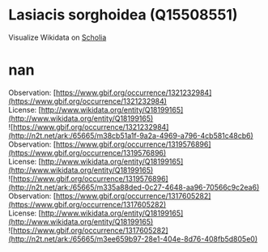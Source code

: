 
Lasiacis sorghoidea (Q15508551)
===============================
  
Visualize Wikidata on [Scholia](https://scholia.toolforge.org/taxon/Q15508551)
# nan
  
Observation: [https://www.gbif.org/occurrence/1321232984](https://www.gbif.org/occurrence/1321232984)  
License: [http://www.wikidata.org/entity/Q18199165](http://www.wikidata.org/entity/Q18199165)  
![https://www.gbif.org/occurrence/1321232984](http://n2t.net/ark:/65665/m38cb51a1f-9a2a-4969-a796-4cb581c48cb6)  
Observation: [https://www.gbif.org/occurrence/1319576896](https://www.gbif.org/occurrence/1319576896)  
License: [http://www.wikidata.org/entity/Q18199165](http://www.wikidata.org/entity/Q18199165)  
![https://www.gbif.org/occurrence/1319576896](http://n2t.net/ark:/65665/m335a88ded-0c27-4648-aa96-70566c9c2ea6)  
Observation: [https://www.gbif.org/occurrence/1317605282](https://www.gbif.org/occurrence/1317605282)  
License: [http://www.wikidata.org/entity/Q18199165](http://www.wikidata.org/entity/Q18199165)  
![https://www.gbif.org/occurrence/1317605282](http://n2t.net/ark:/65665/m3ee659b97-28e1-404e-8d76-408fb5d805e0)